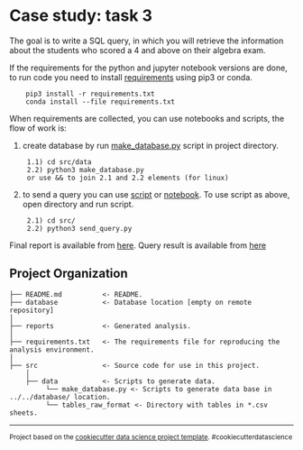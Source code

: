 Case study: task 3
==============================

The goal is to write a SQL query, in which you will retrieve the information about the students who scored a 4 and above on their algebra exam.

If the requirements for the python and jupyter notebook versions are done, to run 
code you need to install [requirements](requirements.txt) using pip3 or conda.

        pip3 install -r requirements.txt
        conda install --file requirements.txt

When requirements are collected, you can use notebooks and scripts, the flow of work is:
1) create database by run [make_database.py](src/data/make_database.py) script in project directory.

        1.1) cd src/data 
        2.2) python3 make_database.py
        or use && to join 2.1 and 2.2 elements (for linux)

2) to send a query you can use [script](src/send_query.py) or [notebook](notebooks/SQL_Querry.ipynb). To use script
as above, open directory and run script.

        2.1) cd src/
        2.2) python3 send_query.py


Final report is available from [here](reports/Final_report.md).
Query result is available from [here](reports/query_result.html)

Project Organization
------------

    ├── README.md          <- README.
    ├── database           <- Database location [empty on remote repository]
    │
    ├── reports            <- Generated analysis.
    │
    ├── requirements.txt   <- The requirements file for reproducing the analysis environment.
    │
    ├── src                <- Source code for use in this project.
        │
        ├── data           <- Scripts to generate data.
             └── make_database.py <- Scripts to generate data base in ../../database/ location.
             └── tables_raw_format <- Directory with tables in *.csv sheets.


--------

<p><small>Project based on the <a target="_blank" href="https://drivendata.github.io/cookiecutter-data-science/">cookiecutter data science project template</a>. #cookiecutterdatascience</small></p>
